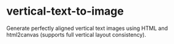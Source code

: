 # vertical-text-to-image
Generate perfectly aligned vertical text images using HTML and html2canvas (supports full vertical layout consistency).
